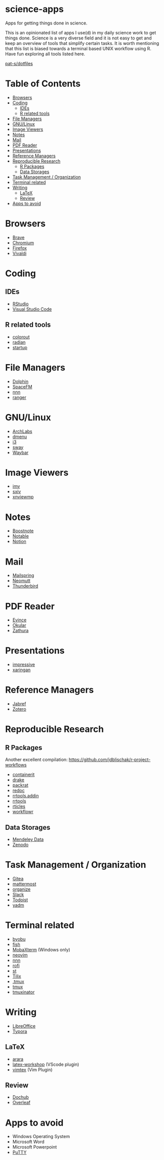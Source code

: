 # science-apps

Apps for getting things done in science.

This is an opinionated list of apps I use(d) in my daily science work to get things done.
Science is a very diverse field and it is not easy to get and keep an overview of tools that simplify certain tasks.
It is worth mentioning that this list is biased towards a terminal based UNIX workflow using R.
Have fun exploring all tools listed here.

[pat-s/dotfiles](https://github.com/pat-s/dotfiles)

# Table of Contents
<!-- vim-markdown-toc GFM -->

* [Browsers](#browsers)
* [Coding](#coding)
  * [IDEs](#ides)
  * [R related tools](#r-related-tools)
* [File Managers](#file-managers)
* [GNU/Linux](#gnulinux)
* [Image Viewers](#image-viewers)
* [Notes](#notes)
* [Mail](#mail)
* [PDF Reader](#pdf-reader)
* [Presentations](#presentations)
* [Reference Managers](#reference-managers)
* [Reproducible Research](#reproducible-research)
  * [R Packages](#r-packages)
  * [Data Storages](#data-storages)
* [Task Management / Organization](#task-management--organization)
* [Terminal related](#terminal-related)
* [Writing](#writing)
  * [LaTeX](#latex)
  * [Review](#review)
* [Apps to avoid](#apps-to-avoid)

<!-- vim-markdown-toc -->

# Browsers

- [Brave](https://brave.com/)
- [Chromium](https://www.chromium.org/Home)
- [Firefox](https://www.mozilla.org/en-US/firefox/new/)
- [Vivaldi](https://vivaldi.com/)

# Coding

## IDEs

- [RStudio](https://github.com/rstudio/rstudio)
- [Visual Studio Code](https://code.visualstudio.com/)

## R related tools

- [colorout](https://github.com/jalvesaq/colorout)
- [radian](https://github.com/randy3k/radian)
- [startup](https://github.com/HenrikBengtsson/startup)

# File Managers

- [Dolphin](https://userbase.kde.org/Dolphin)
- [SpaceFM](https://ignorantguru.github.io/spacefm/)
- [nnn](https://github.com/jarun/nnn)
- [ranger](https://github.com/ranger/ranger)

# GNU/Linux

- [ArchLabs](https://archlabslinux.com/)
- [dmenu](https://suckless.org/)
- [i3](https://i3wm.org/)
- [sway](https://github.com/swaywm/sway)
- [Waybar](https://github.com/Alexays/Waybar)

# Image Viewers

- [imv](https://github.com/eXeC64/imv)
- [sxiv](https://github.com/muennich/sxiv)
- [xnviewmp](https://www.xnview.com/en/xnviewmp/)

# Notes

- [Boostnote](https://github.com/BoostIO/Boostnote)
- [Notable](https://github.com/notable/notable)
- [Notion](https://www.notion.so)

# Mail

- [Mailspring](https://github.com/Foundry376/Mailspring)
- [Neomutt](https://neomutt.org/)
- [Thunderbird](https://www.thunderbird.net/en-US/)

# PDF Reader

- [Evince](https://wiki.gnome.org/Apps/Evince)
- [Okular](https://okular.kde.org/)
- [Zathura](https://pwmt.org/projects/zathura)

# Presentations

- [impressive](http://impressive.sourceforge.net/)
- [xaringan](https://github.com/yihui/xaringan)

# Reference Managers

- [Jabref](https://github.com/JabRef/jabref)
- [Zotero](https://www.zotero.org/)

# Reproducible Research

## R Packages

Another excellent compilation: https://github.com/jdblischak/r-project-workflows

- [containerit](https://github.com/o2r-project/containeRit)
- [drake](https://github.com/ropensci/drake)
- [packrat](https://github.com/rstudio/packrat)
- [redoc](https://github.com/noamross/redoc)
- [rrtools.addin](https://github.com/nevrome/rrtools.addin)
- [rrtools](https://github.com/benmarwick/rrtools)
- [rticles](https://github.com/rstudio/rticles)
- [workflowr](https://github.com/jdblischak/workflowr)

## Data Storages

- [Mendeley Data](https://data.mendeley.com/)
- [Zenodo](https://zenodo.org/)

# Task Management / Organization

- [Gitea](https://github.com/go-gitea/gitea)
- [mattermost](https://mattermost.com/)
- [organize](https://github.com/tfeldmann/organize)
- [Slack](https://slack.com/intl/en-de/)
- [Todoist](https://todoist.com)
- [yadm](https://yadm.io/)

# Terminal related

- [byobu](http://www.byobu.co/)
- [fish](https://fishshell.com/)
- [MobaXterm](https://mobaxterm.mobatek.net/) (Windows only)
- [neovim](https://neovim.io/)
- [nnn](https://github.com/jarun/nnn)
- [rofi](https://github.com/davatorium/rofi)
- [st](https://github.com/LukeSmithxyz/st)
- [Tilix](https://github.com/gnunn1/tilix)
- [.tmux](https://github.com/gpakosz/.tmux)
- [tmux](https://github.com/tmux/tmux)
- [tmuxinator](https://github.com/tmuxinator/tmuxinator)

# Writing

- [LibreOffice](https://www.libreoffice.org/)
- [Typora](https://typora.io/)

## LaTeX

- [arara](https://github.com/cereda/arara)
- [latex-workshop](https://github.com/James-Yu/LaTeX-Workshop) (VScode plugin)
- [vimtex](https://github.com/lervag/vimtex) (Vim Plugin)

## Review

- [Dochub](https://dochub.com/)
- [Overleaf](https://www.overleaf.com/)

# Apps to avoid

- Windows Operating System
- Microsoft Word
- Microsoft Powerpoint
- [PuTTY](https://putty.org/)
